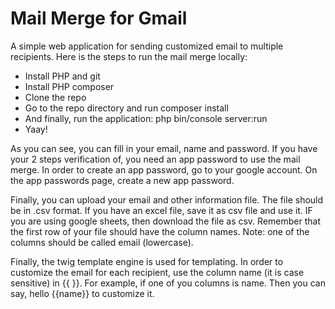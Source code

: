 # Mail Merge for Gmail

A simple web application for sending customized email to multiple recipients. 
Here is the steps to run the mail merge locally:
  - Install PHP and git 
  - Install PHP composer
  - Clone the repo
  - Go to the repo directory and run composer install
  - And finally, run the application: php bin/console server:run
  - Yaay!

As you can see, you can fill in your email, name and password. If you have your 2 steps verification of, you need an app password to use the mail merge. In order to create an app password, go to your google account. On the app passwords page, create a new app password.

Finally, you can upload your email and other information file. The file should be in .csv format. If you have an excel file, save it as csv file and use it. IF you are using google sheets, then download the file as csv. Remember that the first row of your file should have the column names. Note: one of the columns should be called email (lowercase).

Finally, the twig template engine is used for templating. In order to customize the email for each recipient, use the column name (it is case sensitive) in {{ }}. For example, if one of you columns is name. Then you can say, hello {{name}} to customize it. 

